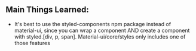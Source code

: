 ## Main Things Learned: 

- It's best to use the styled-components npm package instead of material-ui, since you can wrap a component AND create a component with styled.[div, p, span]. Material-ui/core/styles only includes one of those features